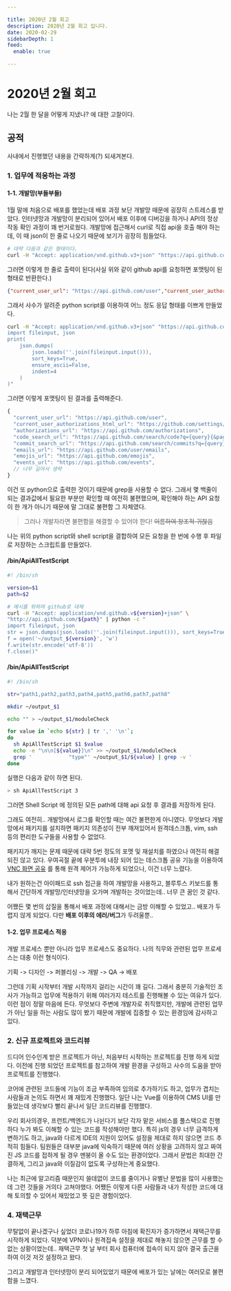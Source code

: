 ```yaml
---

title: 2020년 2월 회고
description: 2020년 2월 회고 입니다.
date: 2020-02-29
sidebarDepth: 1
feed:
  enable: true

---
```


# 2020년 2월 회고

나는 2월 한 달을 어떻게 지냈나? 에 대한 고찰이다.

## 공적

사내에서 진행했던 내용을 간략하게(?) 되새겨본다.

### 1. 업무에 적응하는 과정

#### 1-1. 개발망(부들부들)

1월 말에 처음으로 배포를 했었는데 배포 과정 보단 개발망 때문에 굉장히 스트레스를 받았다.
인터넷망과 개발망이 분리되어 있어서 배포 이후에 디버깅을 하거나 API의 정상 작동 확인 과정이 꽤 번거로웠다.
개발망에 접근해서 curl로 직접 api을 호출 해야 하는데, 이 때 json이 한 줄로 나오기 때문에 보기가 굉장히 힘들었다.

```sh
# 대략 다음과 같은 형태이다.
curl -H "Accept: application/vnd.github.v3+json" "https://api.github.com/"
```

그러면 이렇게 한 줄로 출력이 된다(사실 위와 같이 github api를 요청하면 포맷팅이 된 형태로 반환한다.)

```json
{"current_user_url": "https://api.github.com/user","current_user_authorizations_html_url": "https://github.com/settings/connections/applications{/client_id}","authorizations_url": "https://api.github.com/authorizations","code_search_url": "https://api.github.com/search/code?q={query}{&page,per_page,sort,order}","commit_search_url": "https://api.github.com/search/commits?q={query}{&page,per_page,sort,order}","emails_url": "https://api.github.com/user/emails","emojis_url": "https://api.github.com/emojis","events_url": "https://api.github.com/events","feeds_url": "https://api.github.com/feeds","followers_url": "https://api.github.com/user/followers","following_url": "https://api.github.com/user/following{/target}","gists_url": "https://api.github.com/gists{/gist_id}","hub_url": "https://api.github.com/hub","issue_search_url": "https://api.github.com/search/issues?q={query}{&page,per_page,sort,order}","issues_url": "https://api.github.com/issues","keys_url": "https://api.github.com/user/keys","label_search_url": "https://api.github.com/search/labels?q={query}&repository_id={repository_id}{&page,per_page}","notifications_url": "https://api.github.com/notifications","organization_url": "https://api.github.com/orgs/{org}","organization_repositories_url": "https://api.github.com/orgs/{org}/repos{?type,page,per_page,sort}","organization_teams_url": "https://api.github.com/orgs/{org}/teams","public_gists_url": "https://api.github.com/gists/public","rate_limit_url": "https://api.github.com/rate_limit","repository_url": "https://api.github.com/repos/{owner}/{repo}","repository_search_url": "https://api.github.com/search/repositories?q={query}{&page,per_page,sort,order}","current_user_repositories_url": "https://api.github.com/user/repos{?type,page,per_page,sort}","starred_url": "https://api.github.com/user/starred{/owner}{/repo}","starred_gists_url": "https://api.github.com/gists/starred","user_url": "https://api.github.com/users/{user}","user_organizations_url": "https://api.github.com/user/orgs","user_repositories_url": "https://api.github.com/users/{user}/repos{?type,page,per_page,sort}","user_search_url": "https://api.github.com/search/users?q={query}{&page,per_page,sort,order}"}
```

그래서 사수가 알려준 python script를 이용하여 어느 정도 응답 형태를 이쁘게 만들었다.

```sh
curl -H "Accept: application/vnd.github.v3+json" "https://api.github.com/" | python -c "
import fileinput, json
print(
    json.dumps(
        json.loads(''.join(fileinput.input())),
        sort_keys=True,
        ensure_ascii=False,
        indent=4
    )
)"
```

그러면 이렇게 포맷팅이 된 결과를 출력해준다.

```js
{
  "current_user_url": "https://api.github.com/user",
  "current_user_authorizations_html_url": "https://github.com/settings/connections/applications{/client_id}",
  "authorizations_url": "https://api.github.com/authorizations",
  "code_search_url": "https://api.github.com/search/code?q={query}{&page,per_page,sort,order}",
  "commit_search_url": "https://api.github.com/search/commits?q={query}{&page,per_page,sort,order}",
  "emails_url": "https://api.github.com/user/emails",
  "emojis_url": "https://api.github.com/emojis",
  "events_url": "https://api.github.com/events",
  // 너무 길어서 생략
}
```

이건 또 python으로 출력한 것이기 때문에 grep을 사용할 수 없다.
그래서 몇 백줄이 되는 결과값에서 필요한 부분만 확인할 때 여전히 불편했으며, 확인해야 하는 API 요청이 한 개가 아니기 때문에 말 그대로 불편함 그 자체였다.

> 그러나 개발자라면 불편함을 해결할 수 있어야 한다! ~~이름하여 창조적 귀찮음~~

나는 위의 python script와 shell script을 결합하여 모든 요청을 한 번에 수행 후 파일로 저장하는 스크립트를 만들었다.

#### /bin/ApiAllTestScript
```sh
#! /bin/sh

version=$1
path=$2

# 예시를 위하여 github로 대체
curl -H "Accept: application/vnd.github.v${version}+json" \
"http://api.github.com/${path}" | python -c "
import fileinput, json
str = json.dumps(json.loads(''.join(fileinput.input())), sort_keys=True, ensure_ascii=False, indent=4)
f = open('~/output_${version}', 'w')
f.write(str.encode('utf-8'))
f.close()"
```
#### /bin/ApiAllTestScript
```sh
#! /bin/sh

str="path1,path2,path3,path4,path5,path6,path7,path8"

mkdir ~/output_$1

echo "" > ~/output_$1/moduleCheck

for value in `echo ${str} | tr ',' '\n'`;
do
  sh ApiAllTestScript $1 $value
  echo -e "\n\n[${value}]\n" >> ~/output_$1/moduleCheck
  grep '            "type"' ~/output_$1/${value} | grep -v '                    ' >> ~/output_$1/moduleCheck
done
```

실행은 다음과 같이 하면 된다.

```sh
> sh ApiAllTestScript 3
```

그러면 Shell Script 에 정의된 모든 path에 대해 api 요청 후 결과를 저장하게 된다.

그래도 여전히.. 개발망에서 로그를 확인할 때는 여간 불편한게 아니였다.
무엇보다 개발망에서 패키지를 설치하면 패키지 의존성이 전부 깨져있어서 원격데스크톱, vim, ssh 등의 편리한 도구들을 사용할 수 없었다.

패키지가 깨지는 문제 때문에 대략 5번 정도의 포맷 및 재설치를 하였으나 여전히 해결 되진 않고 있다.
우여곡절 끝에 우분투에 내장 되어 있는 데스크톱 공유 기능을 이용하여 [VNC 화면 공유](https://extrememanual.net/12210) 를 통해 원격 제어가 가능하게 되었으나, 이건 너무 느렸다.

내가 원하는건 아이패드로 ssh 접근을 하여 개발망을 사용하고, 블루투스 키보드를 통해서 간단하게 개발망/인터넷망을 오가며 개발하는 것이었는데.. 너무 큰 꿈인 것 같다.

어쨌든 몇 번의 삽질을 통해서 배포 과정에 대해서는 금방 이해할 수 있었고.. 배포가 두렵지 않게 되었다. 다만 **배포 이후의 에러/버그**가 두려울뿐..

#### 1-2. 업무 프로세스 적응

개발 프로세스 뿐만 아니라 업무 프로세스도 중요하다. 나의 직무와 관련된 업무 프로세스는 대충 이런 형식이다.

기획 -> 디자인 -> 퍼블리싱 -> 개발 -> QA -> 배포

그런데 기획 시작부터 개발 시작까지 걸리는 시간이 꽤 길다.
그래서 충분히 기술적인 조사가 가능하고 업무에 적용하기 위해 여러가지 테스트를 진행해볼 수 있는 여유가 있다.
이런 점이 정말 마음에 든다.
무엇보다 주변에 개발자로 취직했지만, 개발에 관련된 업무가 아닌 일을 하는 사람도 많이 봤기 때문에 개발에 집중할 수 있는 환경임에 감사하고 있다. 

### 2. 신규 프로젝트와 코드리뷰

드디어 인수인계 받은 프로젝트가 아닌, 처음부터 시작하는 프로젝트를 진행 하게 되었다.
이전에 진행 되었던 프로젝트를 참고하여 개발 환경을 구성하고 사수의 도움을 받아 프로젝트를 진행했다.

코어에 관련된 코드들에 기능이 조금 부족하여 임의로 추가하기도 하고, 업무가 겹치는 사람들과 논의도 하면서 꽤 재밌게 진행했다.
일단 나는 Vue를 이용하여 CMS UI를 만들었는데 생각보다 빨리 끝나서 일단 코드리뷰를 진행했다.

우리 회사의경우, 프런트/백엔드가 나뉜다기 보단 각자 맡은 서비스를 풀스택으로 진행하다 누가 봐도 이해할 수 있는 코드를 작성해야만 했다.
특히 js의 경우 너무 급격하게 변하기도 하고, java와 다르게 IDE의 지원이 있어도 설정을 제대로 하지 않으면 코드 추적히 힘들다.
팀원들은 대부분 java에 익숙하기 때문에 여러 상황을 고려하지 않고 짜여진 JS 코드를 접하게 될 경우 멘붕이 올 수도 있는 환경이었다.
그래서 문법은 최대한 간결하게, 그리고 java와 이질감이 없도록 구성하는게 중요했다.

나는 최근에 알고리즘 때문인지 쓸데없이 코드를 줄이거나 유별난 문법을 많이 사용했는데 그런 것들을 거의다 고쳐야했다.
어쨌든 이렇게 다른 사람들과 내가 작성한 코드에 대해 토의할 수 있어서 재밌었고 뜻 깊은 경험이었다.

### 4. 재택근무

무탈없이 끝나겠구나 싶었더 코로나19가 하루 아침에 확진자가 증가하면서 재택근무를 시작하게 되었다.
덕분에 VPN이나 원격접속 설정을 제대로 해놓지 않으면 근무를 할 수 없는 상황이었는데..
재택근무 첫 날 부터 회사 컴퓨터에 접속이 되지 않아 결국 출근을 하여 이것 저것 설정하고 왔다.

그리고 개발망과 인터넷망이 분리 되어있었기 때문에 배포가 있는 날에는 여러모로 불편함을 느꼈다. 
